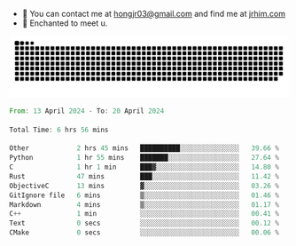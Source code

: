 - 📧 You can contact me at hongjr03@gmail.com and find me at [jrhim.com](https://jrhim.com/)
- 💜 Enchanted to meet u.

![snake_animation](https://raw.githubusercontent.com/hongjr03/hongjr03/output/github-contribution-grid-snake.svg)

<!--START_SECTION:waka-->

```rust
From: 13 April 2024 - To: 20 April 2024

Total Time: 6 hrs 56 mins

Other            2 hrs 45 mins   ██████████░░░░░░░░░░░░░░░   39.66 %
Python           1 hr 55 mins    ███████░░░░░░░░░░░░░░░░░░   27.64 %
C                1 hr 1 min      ███▓░░░░░░░░░░░░░░░░░░░░░   14.80 %
Rust             47 mins         ███░░░░░░░░░░░░░░░░░░░░░░   11.42 %
ObjectiveC       13 mins         ▓░░░░░░░░░░░░░░░░░░░░░░░░   03.26 %
GitIgnore file   6 mins          ▒░░░░░░░░░░░░░░░░░░░░░░░░   01.46 %
Markdown         4 mins          ▒░░░░░░░░░░░░░░░░░░░░░░░░   01.17 %
C++              1 min           ░░░░░░░░░░░░░░░░░░░░░░░░░   00.41 %
Text             0 secs          ░░░░░░░░░░░░░░░░░░░░░░░░░   00.12 %
CMake            0 secs          ░░░░░░░░░░░░░░░░░░░░░░░░░   00.06 %
```

<!--END_SECTION:waka-->
